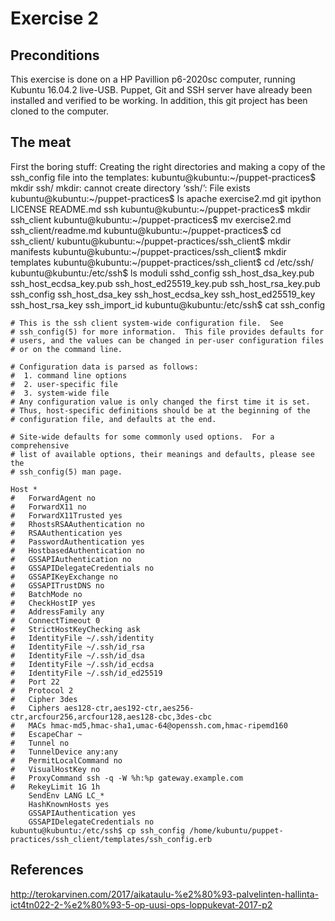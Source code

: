 # Exercise 2

## Preconditions
This exercise is done on a HP Pavillion  p6-2020sc computer, running Kubuntu 16.04.2 live-USB. Puppet, Git and SSH server have already been installed and verified to be working. In addition, this git project has been cloned to the computer.

## The meat
First the boring stuff: Creating the right directories and making a copy of the ssh_config file into the templates:
    kubuntu@kubuntu:~/puppet-practices$ mkdir ssh/
    mkdir: cannot create directory ‘ssh/’: File exists
    kubuntu@kubuntu:~/puppet-practices$ ls
    apache  exercise2.md  git  ipython  LICENSE  README.md  ssh
    kubuntu@kubuntu:~/puppet-practices$ mkdir ssh_client
    kubuntu@kubuntu:~/puppet-practices$ mv exercise2.md ssh_client/readme.md
    kubuntu@kubuntu:~/puppet-practices$ cd ssh_client/
    kubuntu@kubuntu:~/puppet-practices/ssh_client$ mkdir manifests
    kubuntu@kubuntu:~/puppet-practices/ssh_client$ mkdir templates
    kubuntu@kubuntu:~/puppet-practices/ssh_client$ cd /etc/ssh/
    kubuntu@kubuntu:/etc/ssh$ ls
    moduli      sshd_config       ssh_host_dsa_key.pub  ssh_host_ecdsa_key.pub  ssh_host_ed25519_key.pub  ssh_host_rsa_key.pub
    ssh_config  ssh_host_dsa_key  ssh_host_ecdsa_key    ssh_host_ed25519_key    ssh_host_rsa_key          ssh_import_id
    kubuntu@kubuntu:/etc/ssh$ cat ssh_config 

    # This is the ssh client system-wide configuration file.  See
    # ssh_config(5) for more information.  This file provides defaults for
    # users, and the values can be changed in per-user configuration files
    # or on the command line.

    # Configuration data is parsed as follows:
    #  1. command line options
    #  2. user-specific file
    #  3. system-wide file
    # Any configuration value is only changed the first time it is set.
    # Thus, host-specific definitions should be at the beginning of the
    # configuration file, and defaults at the end.

    # Site-wide defaults for some commonly used options.  For a comprehensive
    # list of available options, their meanings and defaults, please see the
    # ssh_config(5) man page.

    Host *
    #   ForwardAgent no
    #   ForwardX11 no
    #   ForwardX11Trusted yes
    #   RhostsRSAAuthentication no
    #   RSAAuthentication yes
    #   PasswordAuthentication yes
    #   HostbasedAuthentication no
    #   GSSAPIAuthentication no
    #   GSSAPIDelegateCredentials no
    #   GSSAPIKeyExchange no
    #   GSSAPITrustDNS no
    #   BatchMode no
    #   CheckHostIP yes
    #   AddressFamily any
    #   ConnectTimeout 0
    #   StrictHostKeyChecking ask
    #   IdentityFile ~/.ssh/identity
    #   IdentityFile ~/.ssh/id_rsa
    #   IdentityFile ~/.ssh/id_dsa
    #   IdentityFile ~/.ssh/id_ecdsa
    #   IdentityFile ~/.ssh/id_ed25519
    #   Port 22
    #   Protocol 2
    #   Cipher 3des
    #   Ciphers aes128-ctr,aes192-ctr,aes256-ctr,arcfour256,arcfour128,aes128-cbc,3des-cbc
    #   MACs hmac-md5,hmac-sha1,umac-64@openssh.com,hmac-ripemd160
    #   EscapeChar ~
    #   Tunnel no
    #   TunnelDevice any:any
    #   PermitLocalCommand no
    #   VisualHostKey no
    #   ProxyCommand ssh -q -W %h:%p gateway.example.com
    #   RekeyLimit 1G 1h
        SendEnv LANG LC_*
        HashKnownHosts yes
        GSSAPIAuthentication yes
        GSSAPIDelegateCredentials no
    kubuntu@kubuntu:/etc/ssh$ cp ssh_config /home/kubuntu/puppet-practices/ssh_client/templates/ssh_config.erb



## References 
http://terokarvinen.com/2017/aikataulu-%e2%80%93-palvelinten-hallinta-ict4tn022-2-%e2%80%93-5-op-uusi-ops-loppukevat-2017-p2
